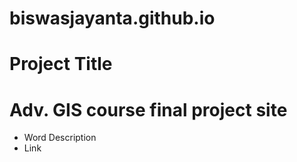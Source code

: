 # biswasjayanta.github.io
# Project Title
# Adv. GIS course final project site
- Word Description
- Link
